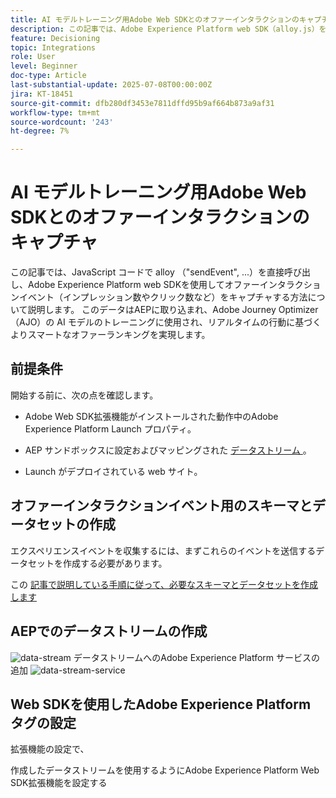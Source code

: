 ```yaml
---
title: AI モデルトレーニング用Adobe Web SDKとのオファーインタラクションのキャプチャ
description: この記事では、Adobe Experience Platform web SDK（alloy.js）を使用したユーザーインタラクションデータ（オファーのインプレッション数やクリック数など）のキャプチャに重点を置いています。 このデータは、Adobe Journey Optimizer（AJO）で AI モデルをトレーニングし、ユーザーの行動とコンテキストシグナルに基づいてオファーをインテリジェントにランク付けするための基盤となります。
feature: Decisioning
topic: Integrations
role: User
level: Beginner
doc-type: Article
last-substantial-update: 2025-07-08T00:00:00Z
jira: KT-18451
source-git-commit: dfb280df3453e7811dffd95b9af664b873a9af31
workflow-type: tm+mt
source-wordcount: '243'
ht-degree: 7%

---
```



# AI モデルトレーニング用Adobe Web SDKとのオファーインタラクションのキャプチャ

この記事では、JavaScript コードで alloy （&quot;sendEvent&quot;, ...）を直接呼び出し、Adobe Experience Platform web SDKを使用してオファーインタラクションイベント（インプレッション数やクリック数など）をキャプチャする方法について説明します。 このデータはAEPに取り込まれ、Adobe Journey Optimizer（AJO）の AI モデルのトレーニングに使用され、リアルタイムの行動に基づくよりスマートなオファーランキングを実現します。

## 前提条件

開始する前に、次の点を確認します。

- Adobe Web SDK拡張機能がインストールされた動作中のAdobe Experience Platform Launch プロパティ。

- AEP サンドボックスに設定およびマッピングされた [ データストリーム ](https://experienceleague.adobe.com/ja/docs/journey-optimizer/using/decisioning/experience-decisioning/collect-event-data/create-dataset)。

- Launch がデプロイされている web サイト。


## オファーインタラクションイベント用のスキーマとデータセットの作成

エクスペリエンスイベントを収集するには、まずこれらのイベントを送信するデータセットを作成する必要があります。

この [ 記事で説明している手順に従って、必要なスキーマとデータセットを作成します ](https://experienceleague.adobe.com/ja/docs/journey-optimizer/using/decisioning/experience-decisioning/collect-event-data/create-dataset)

## AEPでのデータストリームの作成

![data-stream](assets/ai-model-data-stream.png)
データストリームへのAdobe Experience Platform サービスの追加
![data-stream-service](assets/data-stream-service.png)

## Web SDKを使用したAdobe Experience Platform タグの設定

拡張機能の設定で、

作成したデータストリームを使用するようにAdobe Experience Platform Web SDK拡張機能を設定する
